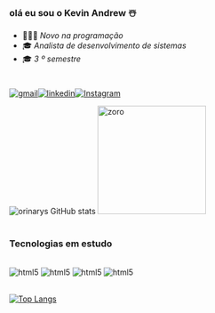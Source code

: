 ### olá eu sou o Kevin Andrew ☃️
- 👨🏻‍💻 *Novo na programação*
- 🎓 *Analista de desenvolvimento de sistemas*
- 🎓 *3 º semestre* 
#

[![gmail](https://img.shields.io/badge/Gmail-D14836?style=for-the-badge&logo=gmail&logoColor=white
)](kevin.andrew08rs@gmail.com)[![linkedin](https://img.shields.io/badge/LinkedIn-0077B5?style=for-the-badge&logo=linkedin&logoColor=white
)](https://www.linkedin.com/in/kevin-andrew-389b6923a/)[![Instagram](https://img.shields.io/badge/Instagram-E4405F?style=for-the-badge&logo=instagram&logoColor=white
)](https://www.instagram.com/kevin_andrew03/)

![orinarys GitHub stats](https://github-readme-stats.vercel.app/api?username=Orinarys&show_icons=true&theme=dracula)
</a>
<img alian="right" alt="zoro" width="195" height="" src="https://i.pinimg.com/originals/6d/66/09/6d66093feee36862477d7195d675909f.gif"/>

#
### Tecnologias em estudo 

<div style="display: inline_block"><br/>
<img alian="center" alt="html5" src="https://img.shields.io/badge/HTML-239120?style=for-the-badge&logo=html5&logoColor=white"/>
<img alian="center" alt="html5" src="https://img.shields.io/badge/CSS-239120?&style=for-the-badge&logo=css3&logoColor=white"/>
<img alian="center" alt="html5" src="https://img.shields.io/badge/JavaScript-323330?style=for-the-badge&logo=javascript&logoColor=F7DF1E"/>
<img alian="center" alt="html5" src="https://img.shields.io/badge/Node.js-43853D?style=for-the-badge&logo=node.js&logoColor=white"/>
</div><br/>

[![Top Langs](https://github-readme-stats.vercel.app/api/top-langs/?username=Orinarys)](https://github.com/anuraghazra/github-readme-stats)

